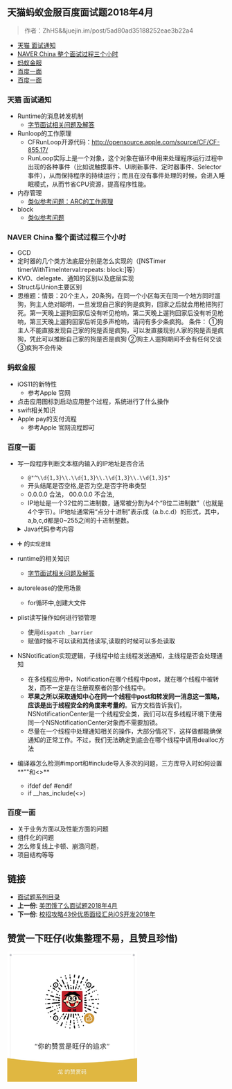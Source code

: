 ## 天猫蚂蚁金服百度面试题2018年4月

> 作者：ZhHS&&juejin.im/post/5ad80ad35188252eae3b22a4
 
-   [天猫 面试通知](#天猫-面试通知)
-   [NAVER China
    整个面试过程三个小时](#naver-china-整个面试过程三个小时)
-   [蚂蚁金服](#蚂蚁金服)
-   [百度一面](#百度一面)
-   [百度一面](#百度一面-1)

### 天猫 面试通知

* Runtime的消息转发机制
	*  [字节面试相关问题及解答](./08字节跳动面试题：2018年4月.md)
* Runloop的工作原理
	* CFRunLoop开源代码：http://opensource.apple.com/source/CF/CF-855.17/
	* RunLoop实际上是一个对象，这个对象在循环中用来处理程序运行过程中出现的各种事件（比如说触摸事件、UI刷新事件、定时器事件、Selector事件），从而保持程序的持续运行；而且在没有事件处理的时候，会进入睡眠模式，从而节省CPU资源，提高程序性能。
* 内存管理
	*  [类似参考问题：ARC的工作原理](./03interview-iOS-3.md)
* block
	* [类似参考问题](./07深圳iOS面试分享2018年4月.md)

### NAVER China 整个面试过程三个小时
* GCD
* 定时器的几个类方法底层分别是怎么实现的（[NSTimer timerWithTimeInterval:repeats: block:]等）
* KVO、delegate、通知的区别以及底层实现
* Struct与Union主要区别
* 思维题：情景：20个主人，20条狗，在同一个小区每天在同一个地方同时遛狗，狗主人绝对聪明，一旦发现自己家的狗是疯狗，回家之后就会用枪把狗打死。第一天晚上遛狗回家后没有听见枪响，第二天晚上遛狗回家后没有听见枪响，第三天晚上遛狗回家后听见多声枪响，请问有多少条疯狗。
条件：
	①狗主人不能直接发现自己家的狗是否是疯狗，可以发直接现别人家的狗是否是疯狗，凭此可以推断自己家的狗是否是疯狗
	②狗主人遛狗期间不会有任何交谈
	③疯狗不会传染

### 蚂蚁金服

* iOS11的新特性
	* 参考Apple 官网
* 点击应用图标到启动应用整个过程，系统进行了什么操作
* swift相关知识
* Apple pay的支付流程
	* 参考Apple 官网流程即可


### 百度一面

* 写一段程序判断文本框内输入的IP地址是否合法
	* `@"^\\d{1,3}\\.\\d{1,3}\\.\\d{1,3}\\.\\d{1,3}$"`
	* 开头结尾是否空格,是否为空,是否字符串类型 
	* 0.0.0.0 合法， 00.0.0.0 不合法,
	* IP地址是一个32位的二进制数，通常被分割为4个“8位二进制数”（也就是4个字节）。IP地址通常用“点分十进制”表示成（a.b.c.d）的形式，其中，a,b,c,d都是0~255之间的十进制整数。

	<details>
	<summary> Java代码参考内容 </summary>

	```Java
   if(addr.length() < 7 || addr.length() > 15 || "".equals(addr))
            {
                return false;
            }
            /**
             * 判断IP格式和范围
             */
            String rexp = "([1-9]|[1-9]\\d|1\\d{2}|2[0-4]\\d|25[0-5])(\\.(\\d|[1-9]\\d|1\\d{2}|2[0-4]\\d|25[0-5])){3}";

            Pattern pat = Pattern.compile(rexp);

            Matcher mat = pat.matcher(addr);

            boolean ipAddress = mat.find();

            //============对之前的ip判断的bug在进行判断
            if (ipAddress==true){
                String ips[] = addr.split("\\.");

                if(ips.length==4){
                        try{
                            for(String ip : ips){
                                if(Integer.parseInt(ip)<0||Integer.parseInt(ip)>255){
                                    return false;
                                }

                            }
                        }catch (Exception e){
                            return false;
                        }

                    return true;
                }else{
                    return false;
                }
            }

            return ipAddress;

	```
	</details>


* ➕ 的`实现逻辑`

* runtime的相关知识 
	* [字节面试相关问题及解答](./08字节跳动面试题：2018年4月.md)

* autorelease的使用场景
	* for循环中,创建大文件

* plist读写操作如何进行锁管理
	*  使用`dispatch _barrier`
	*  赋值时候不可以读和其他读写,读取的时候可以多处读取

* NSNotification实现逻辑，子线程中给主线程发送通知，主线程是否会处理通知
	* 在多线程应用中，Notification在哪个线程中post，就在哪个线程中被转发，而不一定是在注册观察者的那个线程中。
	* **苹果之所以采取通知中心在同一个线程中post和转发同一消息这一策略，应该是出于线程安全的角度来考量的**。官方文档告诉我们，NSNotificationCenter是一个线程安全类，我们可以在多线程环境下使用同一个NSNotificationCenter对象而不需要加锁。
	* 尽量在一个线程中处理通知相关的操作，大部分情况下，这样做都能确保通知的正常工作。不过，我们无法确定到底会在哪个线程中调用dealloc方法

* 编译器怎么检测#import和#include导入多次的问题，三方库导入时如何设置**""和<>**
	* ifdef def #endif
	* if __has_include(<>)

### 百度一面

* 关于业务方面以及性能方面的问题
* 组件化的问题
* 怎么修复线上卡顿、崩溃问题，
* 项目结构等等

## 链接

- [面试题系列目录](../README.md)
- **上一份**: [美团饿了么面试题2018年4月](10美团饿了么面试题2018年4月.md)
- **下一份**: [校招攻略43份优质面经汇总iOS开发2018年](12校招攻略43份优质面经汇总iOS开发2018年.md)

## 赞赏一下旺仔(收集整理不易，且赞且珍惜)

</p>
<img src="../images/wechat.JPG" width="300" height="300">
</p>
